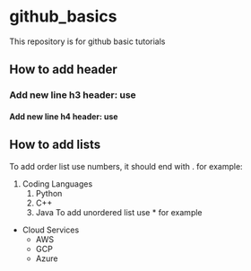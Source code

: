 # github_basics
This repository is for github basic tutorials

## How to add header
### Add new line h3 header: use ###
#### Add new line h4 header: use ####

## How to add lists
To add order list use numbers, it should end with .
for example:
1. Coding Languages
    1. Python
    2. C++
    3. Java
To add unordered list use *
for example
* Cloud Services
    * AWS
    * GCP
    * Azure





